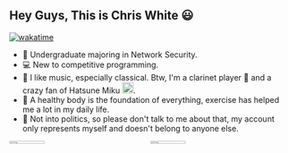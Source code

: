 ## Hey Guys, This is Chris White 😃

[![wakatime](https://wakatime.com/badge/user/018bf9af-5143-4280-a3bc-1ada2986c435.svg)](https://wakatime.com/@018bf9af-5143-4280-a3bc-1ada2986c435)

- 🏫 Undergraduate majoring in Network Security.
- 💻 New to competitive programming.
- 🎵 I like music, especially classical. Btw, I'm a clarinet player 🎼 and a crazy fan of Hatsune Miku <a href="https://emoji.gg/emoji/2565-miku"><img src="https://cdn3.emoji.gg/emojis/2565-miku.png" width="20px" height="20px" alt="miku"></a>.
- 👟 A healthy body is the foundation of everything, exercise has helped me a lot in my daily life.
- 🤔 Not into politics, so please don't talk to me about that, my account only represents myself and doesn't belong to anyone else.

<div style="display: flex;">
  <a href="https://github.com/ChrisWhite1024" style="flex: 1;">
    <img align="top" style="width: 50%; height: auto;" src="https://github-readme-stats.vercel.app/api?username=ChrisWhite1024&theme=buefy&show_icons=true&hide_title=true&hide_border=true" />
  </a>
  <a href="https://github.com/ChrisWhite1024" style="flex: 1;">
    <img align="top" style="width: 50%; height: auto;" src="https://github-readme-stats.vercel.app/api/wakatime?username=ChrisWhite&theme=buefy&layout=compact&hide_border=true" />
  </a>
</div>
